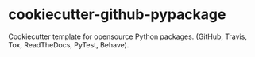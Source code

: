 cookiecutter-github-pypackage
=============================

Cookiecutter template for opensource Python packages. (GitHub, Travis, Tox, ReadTheDocs, PyTest, Behave).
